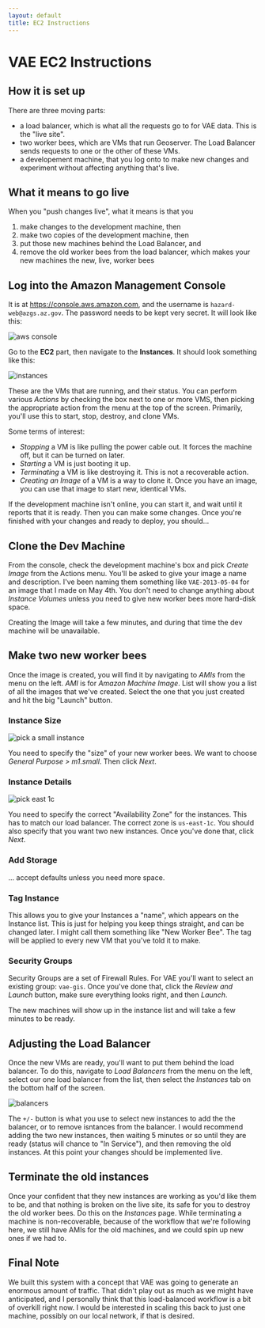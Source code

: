 ```yaml
---
layout: default
title: EC2 Instructions
---
```

# VAE EC2 Instructions

## How it is set up

There are three moving parts:

- a load balancer, which is what all the requests go to for VAE data. This is the "live site".
- two worker bees, which are VMs that run Geoserver. The Load Balancer sends requests to one or the other of these VMs.
- a developement machine, that you log onto to make new changes and experiment without affecting anything that's live.

## What it means to go live

When you "push changes live", what it means is that you 

1. make changes to the development machine, then
2. make two copies of the development machine, then
3. put those new machines behind the Load Balancer, and
4. remove the old worker bees from the load balancer, which makes your new machines the new, live, worker bees

## Log into the Amazon Management Console

It is at https://console.aws.amazon.com, and the username is `hazard-web@azgs.az.gov`. The password needs to be kept very secret. It will look like this:

![aws console](front.png)

Go to the **EC2** part, then navigate to the **Instances**. It should look something like this:

![instances](instances.png)

These are the VMs that are running, and their status. You can perform various *Actions* by checking the box next to one or more VMS, then picking the appropriate action from the menu at the top of the screen. Primarily, you'll use this to start, stop, destroy, and clone VMs.

Some terms of interest:
- *Stopping* a VM is like pulling the power cable out. It forces the machine off, but it can be turned on later.
- *Starting* a VM is just booting it up.
- *Terminating* a VM is like destroying it. This is not a recoverable action.
- *Creating an Image* of a VM is a way to clone it. Once you have an image, you can use that image to start new, identical VMs.

If the development machine isn't online, you can start it, and wait until it reports that it is ready. Then you can make some changes. Once you're finished with your changes and ready to deploy, you should...

## Clone the Dev Machine

From the console, check the development machine's box and pick *Create Image* from the Actions menu. You'll be asked to give your image a name and description. I've been naming them something like `VAE-2013-05-04` for an image that I made on May 4th. You don't need to change anything about *Instance Volumes* unless you need to give new worker bees more hard-disk space.

Creating the Image will take a few minutes, and during that time the dev machine will be unavailable.

## Make two new worker bees

Once the image is created, you will find it by navigating to *AMIs* from the menu on the left. *AMI* is for *Amazon Machine Image*. List will show you a list of all the images that we've created. Select the one that you just created and hit the big "Launch" button.

### Instance Size

![pick a small instance](pick-small.png)

You need to specify the "size" of your new worker bees. We want to choose *General Purpose > m1.small*. Then click *Next*.

### Instance Details

![pick east 1c](pick-zone.png)

You need to specify the correct "Availability Zone" for the instances. This has to match our load balancer. The correct zone is `us-east-1c`. You should also specify that you want two new instances. Once you've done that, click *Next*.

### Add Storage

... accept defaults unless you need more space.

### Tag Instance

This allows you to give your Instances a "name", which appears on the Instance list. This is just for helping you keep things straight, and can be changed later. I might call them something like "New Worker Bee". The tag will be applied to every new VM that you've told it to make.

### Security Groups

Security Groups are a set of Firewall Rules. For VAE you'll want to select an existing group: `vae-gis`. Once you've done that, click the *Review and Launch* button, make sure everything looks right, and then *Launch*. 

The new machines will show up in the instance list and will take a few minutes to be ready.

## Adjusting the Load Balancer

Once the new VMs are ready, you'll want to put them behind the load balancer. To do this, navigate to *Load Balancers* from the menu on the left, select our one load balancer from the list, then select the *Instances* tab on the bottom half of the screen.

![balancers](balancer.png)

The `+/-` button is what you use to select new instances to add the the balancer, or to remove isntances from the balancer. I would recommend adding the two new instances, then waiting 5 minutes or so until they are ready (status will chance to "In Service"), and then removing the old instances. At this point your changes should be implemented live.

## Terminate the old instances

Once your confident that they new instances are working as you'd like them to be, and that nothing is broken on the live site, its safe for you to destroy the old worker bees. Do this on the *Instances* page. While terminating a machine is non-recoverable, because of the workflow that we're following here, we still have AMIs for the old machines, and we could spin up new ones if we had to.

## Final Note

We built this system with a concept that VAE was going to generate an enormous amount of traffic. That didn't play out as much as we might have anticipated, and I personally think that this load-balanced workflow is a bit of overkill right now. I would be interested in scaling this back to just one machine, possibly on our local network, if that is desired.

